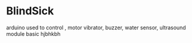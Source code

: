 # BlindSick
arduino used to control , motor vibrator, buzzer, water sensor, ultrasound module 
basic
hjbhkbh
